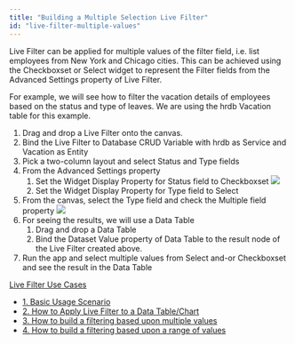 ```yaml
---
title: "Building a Multiple Selection Live Filter"
id: "live-filter-multiple-values"
---
```


Live Filter can be applied for multiple values of the filter field, i.e. list employees from New York and Chicago cities. This can be achieved using the Checkboxset or Select widget to represent the Filter fields from the Advanced Settings property of Live Filter.

For example, we will see how to filter the vacation details of employees based on the status and type of leaves. We are using the hrdb Vacation table for this example.

1. Drag and drop a Live Filter onto the canvas.
2. Bind the Live Filter to Database CRUD Variable with hrdb as Service and Vacation as Entity
3. Pick a two-column layout and select Status and Type fields
4. From the Advanced Settings property
    1. Set the Widget Display Property for Status field to Checkboxset [![](/learn/assets/multiple_filter_AS.png)](/learn/assets/multiple_filter_AS.png)
    2. Set the Widget Display Property for Type field to Select
5. From the canvas, select the Type field and check the Multiple field property [![](/learn/assets/multiple_filter_props.png)](/learn/assets/multiple_filter_props.png)
6. For seeing the results, we will use a Data Table
    1. Drag and drop a Data Table
    2. Bind the Dataset Value property of Data Table to the result node of the Live Filter created above.
7. Run the app and select multiple values from Select and-or Checkboxset and see the result in the Data Table

[Live Filter Use Cases](/learn/app-development/widgets/datalive/livefilter/livefilter-use-cases/)

- [1\. Basic Usage Scenario](/learn/app-development/widgets/datalive/livefilter/live-filter-basic-usage/)
- [2\. How to Apply Live Filter to a Data Table/Chart](/learn/how-tos/live-filter-applying/)
- [3\. How to build a filtering based upon multiple values](/learn/how-tos/live-filter-multiple-values/)
- [4\. How to build a filtering based upon a range of values](/learn/how-tos/live-filter-range-filter/)
